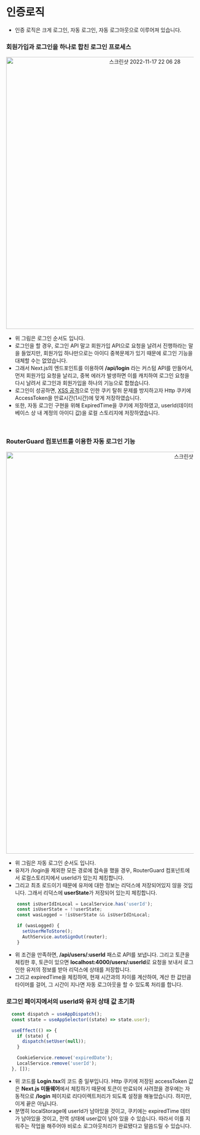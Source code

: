 # 인증로직
- 인증 로직은 크게 로그인, 자동 로그인, 자동 로그아웃으로 이루어져 있습니다.

### 회원가입과 로그인을 하나로 합친 로그인 프로세스
<p align="center">
  <img width="729" alt="스크린샷 2022-11-17 22 06 28" src="https://user-images.githubusercontent.com/58736618/202454412-9d66703f-3c47-41ba-adec-e1d77aec240b.png">
</p>

- 위 그림은 로그인 순서도 입니다.
- 로그인을 할 경우, 로그인 API 말고 회원가입 API으로 요청을 날려서 진행하라는 말을 들었지만, 회원가입 하나만으로는 아이디 중복문제가 있기 때문에 로그인 기능을 대체할 수는 없었습니다.
- 그래서 Next.js의 엔드포인트를 이용하여 **/api/login** 라는 커스텀 API를 만들어서, 먼저 회원가입 요청을 날리고, 중복 에러가 발생하면 이를 캐치하여 로그인 요청을 다시 날려서 로그인과 회원가입을 하나의 기능으로 합쳤습니다.
- 로그인이 성공하면, [XSS 공격](https://namu.wiki/w/XSS)으로 인한 쿠키 탈취 문제를 방지하고자 Http 쿠키에 AccessToken을 만료시간(1시간)에 맞게 저장하였습니다.
- 또한, 자동 로그인 구현을 위해 ExpiredTime을 쿠키에 저장하였고, userId(데이터 베이스 상 내 계정의 아이디 값)을 로컬 스토리지에 저장하였습니다.
<br/>

### RouterGuard 컴포넌트를 이용한 자동 로그인 기능
<p align="center">
  <img width="1077" alt="스크린샷 2022-11-17 22 35 22" src="https://user-images.githubusercontent.com/58736618/202460393-7502f78d-4e3d-416b-8716-b2fb5e226813.png">
</p>

- 위 그림은 자동 로그인 순서도 입니다.
- 유저가 /login을 제외한 모든 경로에 접속을 했을 경우, RouterGuard 컴포넌트에서 로컬스토리지에서 userId가 있는지 체킹합니다.  
- 그리고 최초 로드이기 때문에 유저에 대한 정보는 리덕스에 저장되어있지 않을 것입니다. 그래서 리덕스에 **userState**가 저장되어 있는지 체킹합니다.

```javascript
    const isUserIdInLocal = LocalService.has('userId');
    const isUserState = !!userState;
    const wasLogged = !isUserState && isUserIdInLocal;

    if (wasLogged) {
      setUserMeToStore();
      AuthService.autoSignOut(router);
    }
```
- 위 조건을 만족하면, **/api/users/:userId** 패스로 API를 보냅니다. 그리고 토큰을 체킹한 후, 토큰이 있으면 **localhost:4000/users/:userId**로 요청을 보내서 로그인한 유저의 정보를 받아 리덕스에 상태를 저장합니다.
- 그리고 expiredTime을 체킹하여, 현재 시간과의 차이를 계산하여, 계산 한 값만큼 타이머를 걸어, 그 시간이 지나면 자동 로그아웃을 할 수 있도록 처리를 합니다.

### 로그인 페이지에서의 userId와 유저 상태 값 초기화
```javascript
  const dispatch = useAppDispatch();
  const state = useAppSelector((state) => state.user);

  useEffect(() => {
    if (state) {
      dispatch(setUser(null));
    }

    CookieService.remove('expiredDate');
    LocalService.remove('userId');
  }, []);
```
- 위 코드를 **Login.tsx**의 코드 중 일부입니다. Http 쿠키에 저장된 accessToken 값은 **Next.js 미들웨어**에서 체킹하기 때문에 토큰이 만료되어 사려졌을 경우에는 자동적으로 **/login** 페이지로 리다이렉트처리가 되도록 설정을 해놓았습니다. 하지만, 이게 끝은 아닙니다.
- 분명히 localStorage에 userId가 남아있을 것이고, 쿠키에는 expiredTime 데터가 남아있을 것이고, 전역 상태에 user값이 남아 있을 수 있습니다. 따라서 이를 지워주는 작업을 해주어야 비로소 로그아웃처리가 완료됐다고 말씀드릴 수 있습니다.

